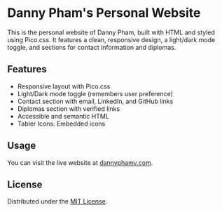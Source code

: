 # Danny Pham's Personal Website

This is the personal website of Danny Pham, built with HTML and styled using Pico.css. It features a clean, responsive design, a light/dark mode toggle, and sections for contact information and diplomas.

## Features
- Responsive layout with Pico.css
- Light/Dark mode toggle (remembers user preference)
- Contact section with email, LinkedIn, and GitHub links
- Diplomas section with verified links
- Accessible and semantic HTML
- Tabler Icons: Embedded icons

## Usage
You can visit the live website at [dannyphamv.com](https://dannyphamv.com).


## License
Distributed under the [MIT License](https://github.com/dannyphamv/website/blob/main/LICENSE).